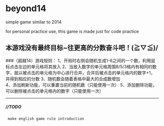 # beyond14

simple game similar to 2014

for personal practice use, this game is made just for code practice

## 本游戏没有最终目标~往更高的分数奋斗吧！\(≧▽≦)/


###（超越14）游戏规则：
	 1、开局时右侧会随机生成1-6之间的一个数，利用鼠标点击左边的单元格将其放入
	 2、当放入数字的单元格周围8/5/3格内有相同的数字，就以被点击的单元格为中心进行合并，合并后被点击的单元格内的数字+1，并得到相应的分数
	 3、随机数会随着表格中最大的合成数增加	
	 4、添加刷新功能，可以重置当前的随机数（只能使用一次）
	 5、添加删除功能，可以删除被点击的单元格内的数字（只能使用一次）

---

##### //TODO
	 make english game rule introduction

